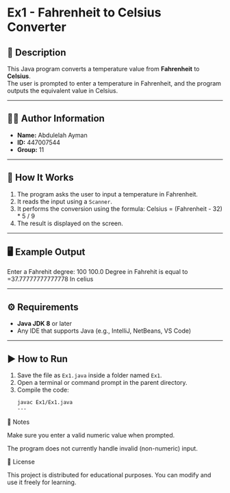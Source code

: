 # Ex1 - Fahrenheit to Celsius Converter

## 📘 Description
This Java program converts a temperature value from **Fahrenheit** to **Celsius**.  
The user is prompted to enter a temperature in Fahrenheit, and the program outputs the equivalent value in Celsius.

---

## 🧑‍💻 Author Information
- **Name:** Abdulelah Ayman  
- **ID:** 447007544  
- **Group:** 11  

---

## 🧠 How It Works
1. The program asks the user to input a temperature in Fahrenheit.
2. It reads the input using a `Scanner`.
3. It performs the conversion using the formula:
Celsius = (Fahrenheit - 32) * 5 / 9
4. The result is displayed on the screen.

---

## 🖥️ Example Output
Enter a Fahrehit degree:
100
100.0 Degree in Fahrehit is equal to =37.77777777777778 In celius

---

## ⚙️ Requirements
- **Java JDK 8** or later
- Any IDE that supports Java (e.g., IntelliJ, NetBeans, VS Code)

---

## ▶️ How to Run
1. Save the file as `Ex1.java` inside a folder named `Ex1`.
2. Open a terminal or command prompt in the parent directory.
3. Compile the code:
   ```bash
   javac Ex1/Ex1.java
   ---
📝 Notes

Make sure you enter a valid numeric value when prompted.

The program does not currently handle invalid (non-numeric) input.

📄 License

This project is distributed for educational purposes.
You can modify and use it freely for learning.
